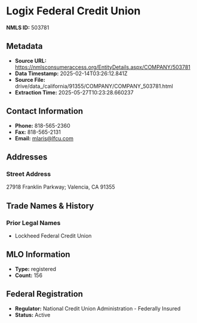 # Logix Federal Credit Union

**NMLS ID:** 503781

## Metadata
- **Source URL:** https://nmlsconsumeraccess.org/EntityDetails.aspx/COMPANY/503781
- **Data Timestamp:** 2025-02-14T03:26:12.841Z
- **Source File:** drive/data_/california/91355/COMPANY/COMPANY_503781.html
- **Extraction Time:** 2025-05-27T10:23:28.660237

## Contact Information
- **Phone:** 818-565-2360
- **Fax:** 818-565-2131
- **Email:** mlaris@lfcu.com

## Addresses
### Street Address
27918 Franklin Parkway; Valencia, CA 91355

## Trade Names & History
### Prior Legal Names
- Lockheed Federal Credit Union

## MLO Information
- **Type:** registered
- **Count:** 156

## Federal Registration
- **Regulator:** National Credit Union Administration - Federally Insured
- **Status:** Active
